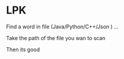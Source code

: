 # LPK
Find a word in file (Java/Python/C++/Json ) ...

Take the path of the file you  wan to scan 

Then its good
